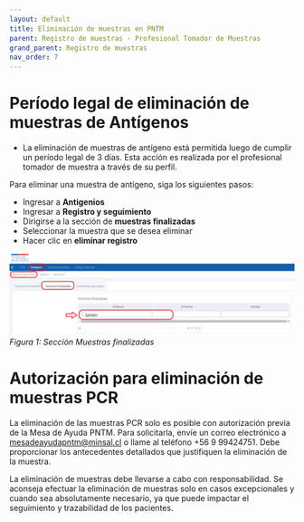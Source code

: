```yaml
---
layout: default
title: Eliminación de muestras en PNTM
parent: Registro de muestras - Profesional Tomador de Muestras
grand_parent: Registro de muestras
nav_order: 7
---
```


# Período legal de eliminación de muestras de Antígenos

- La eliminación de muestras de antígeno está permitida luego de cumplir un período legal de 3 días. Esta acción es realizada por el profesional tomador de muestra a través de su perfil.

Para eliminar una muestra de antígeno, siga los siguientes pasos:
- Ingresar a **Antigenios**
- Ingresar a **Registro y seguimiento**
- Dirigirse a la sección de **muestras finalizadas**
- Seleccionar la muestra que se desea eliminar
- Hacer clic en **eliminar registro**

![](img/20230317163702.png)
_Figura 1: Sección Muestras finalizadas_

# Autorización para eliminación de muestras PCR

La eliminación de las muestras PCR solo es posible con autorización previa de la Mesa de Ayuda PNTM. Para solicitarla, envíe un correo electrónico a [mesadeayudapntm@minsal.cl](mailto:mesadeayudapntm@minsal.cl) o llame al teléfono +56 9 99424751. Debe proporcionar los antecedentes detallados que justifiquen la eliminación de la muestra.

La eliminación de muestras debe llevarse a cabo con responsabilidad. Se aconseja efectuar la eliminación de muestras solo en casos excepcionales y cuando sea absolutamente necesario, ya que puede impactar el seguimiento y trazabilidad de los pacientes.
